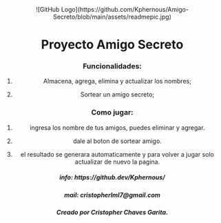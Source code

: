<div align="center">![GitHub Logo](https://github.com/Kphernous/Amigo-Secreto/blob/main/assets/readmepic.jpg)

<h1> Proyecto Amigo Secreto
</h1>

<h3>Funcionalidades:</h3>

1. Almacena, agrega, elimina y actualizar los nombres;

2. Sortear un amigo secreto;

<h3>Como jugar:</h3>

1. ingresa los nombre de tus amigos, puedes eliminar y agregar.

2. dale al boton de sortear amigo.

3. el resultado se generara automaticamente y para volver a jugar solo actualizar de nuevo la pagina.

<h5>info: https://github.dev/Kphernous/<h5>

<h5>mail: cristopherlml7@gmail.com<h5>

<h5>Creado por Cristopher Chaves Garita.</h5>
</div>
